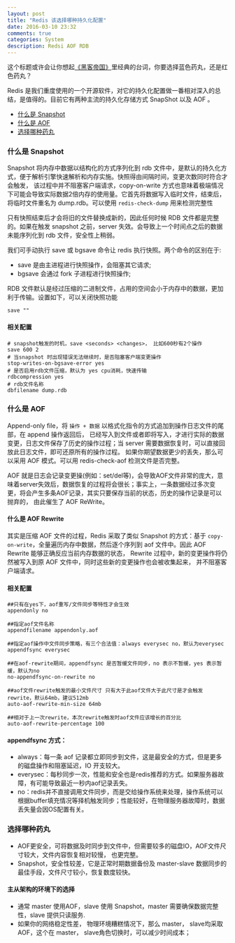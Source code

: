 ```yaml
---
layout: post
title: "Redis 该选择哪种持久化配置"
date: 2016-03-10 23:32
comments: true
categories: System
description: Redsi AOF RDB
---
```


这个标题或许会让你想起[《黑客帝国》](https://movie.douban.com/subject/1291843/)里经典的台词，你要选择蓝色药丸，还是红色药丸？

Redis 是我们重度使用的一个开源软件，对它的持久化配置做一番相对深入的总结，是值得的。目前它有两种主流的持久化存储方式 SnapShot 以及 AOF 。

* [什么是 Snapshot](#第一节)
* [什么是 AOF ](#第二节)
* [选择哪种药丸](#第三节)


<h3 id="第一节">什么是 Snapshot</h3>

Snapshot 将内存中数据以结构化的方式序列化到 rdb 文件中，是默认的持久化方式，便于解析引擎快速解析和内存实施。快照得由间隔时间，变更次数同时符合才会触发， 该过程中并不阻塞客户端请求，copy-on-write 方式也意味着极端情况下可能会导致实际数据2倍内存的使用量。它首先将数据写入临时文件，结束后，将临时文件重名为 dump.rdb。可以使用 `redis-check-dump` 用来检测完整性

只有快照结束后才会将旧的文件替换成新的，因此任何时候 RDB 文件都是完整的。如果在触发 snapshot 之前，server 失效。会导致上一个时间点之后的数据未能序列化到 rdb 文件，安全性上稍弱。 

我们可手动执行 save 或 bgsave 命令让 redis 执行快照。两个命令的区别在于:

* save 是由主进程进行快照操作，会阻塞其它请求;
* bgsave 会通过 fork 子进程进行快照操作;

RDB 文件默认是经过压缩的二进制文件，占用的空间会小于内存中的数据，更加利于传输。设置如下，可以关闭快照功能

```
save ""
```


#### 相关配置

```
# snapshot触发的时机，save <seconds> <changes>， 比如600秒有2个操作
save 600 2
# 当snapshot 时出现错误无法继续时，是否阻塞客户端变更操作 
stop-writes-on-bgsave-error yes 
# 是否启用rdb文件压缩，默认为 yes cpu消耗，快速传输  
rdbcompression yes  
# rdb文件名称  
dbfilename dump.rdb  
```


<h3 id="第二节">什么是 AOF</h3>

Append-only file，将 `操作 + 数据` 以格式化指令的方式追加到操作日志文件的尾部，在 append 操作返回后， 已经写入到文件或者即将写入，才进行实际的数据变更，日志文件保存了历史的操作过程；当 server 需要数据恢复时，可以直接回放此日志文件，即可还原所有的操作过程。 如果你期望数据更少的丢失，那么可以采用 AOF 模式。可以用 redis-check-aof 检测文件是否完整。

AOF 就是日志会记录变更操(例如：set/del等)，会导致AOF文件非常的庞大，意味着server失效后，数据恢复的过程将会很长；事实上，一条数据经过多次变更，将会产生多条AOF记录，其实只要保存当前的状态，历史的操作记录是可以抛弃的， 由此催生了 AOF ReWrite。

#### 什么是 AOF Rewrite

其实是压缩 AOF 文件的过程，Redis 采取了类似 Snapshot 的方式：基于 `copy-on-write`，全量遍历内存中数据，然后逐个序列到 aof 文件中。因此 AOF Rewrite 能够正确反应当前内存数据的状态， Rewrite 过程中，新的变更操作将仍然被写入到原 AOF 文件中，同时这些新的变更操作也会被收集起来， 并不阻塞客户端请求。


#### 相关配置

```
##只有在yes下，aof重写/文件同步等特性才会生效  
appendonly no  
  
##指定aof文件名称  
appendfilename appendonly.aof  
  
##指定aof操作中文件同步策略，有三个合法值：always everysec no，默认为everysec  
appendfsync everysec  

##在aof-rewrite期间，appendfsync 是否暂缓文件同步，no 表示不暂缓，yes 表示暂缓，默认为no  
no-appendfsync-on-rewrite no  
  
##aof文件rewrite触发的最小文件尺寸 只有大于此aof文件大于此尺寸是才会触发rewrite，默认64mb，建议512mb  
auto-aof-rewrite-min-size 64mb  
  
##相对于上一次rewrite，本次rewrite触发时aof文件应该增长的百分比
auto-aof-rewrite-percentage 100  
```

#### appendfsync 方式：

* always：每一条 aof 记录都立即同步到文件，这是最安全的方式，但是更多的磁盘操作和阻塞延迟，IO 开支较大。
* everysec：每秒同步一次，性能和安全也是redis推荐的方式。如果服务器故障，有可能导致最近一秒内aof记录丢失。
* no：redis并不直接调用文件同步，而是交给操作系统来处理，操作系统可以根据buffer填充情况等择机触发同步；性能较好，在物理服务器故障时，数据丢失量会因OS配置有关。


<h3 id="第三节">选择哪种药丸</h3>

* AOF更安全，可将数据及时同步到文件中，但需要较多的磁盘IO，AOF文件尺寸较大，文件内容恢复相对较慢， 也更完整。
* Snapshot，安全性较差，它是正常时期数据备份及 master-slave 数据同步的最佳手段，文件尺寸较小，恢复数度较快。

#### 主从架构的环境下的选择

* 通常 master 使用AOF，slave 使用 Snapshot，master 需要确保数据完整性，slave 提供只读服务.
* 如果你的网络稳定性差， 物理环境糟糕情况下，那么 master， slave均采取 AOF，这个在 master， slave角色切换时，可以减少时间成本；
